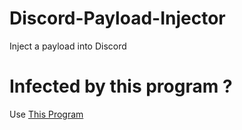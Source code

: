 # Discord-Payload-Injector
Inject a payload into Discord

# Infected by this program ?
Use [This Program](https://github.com/RamokTVL/Discord-Payload-Remover)

